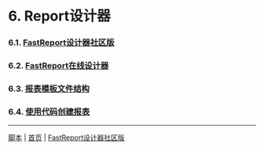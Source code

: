 # 6. Report设计器

### 6.1. [FastReport设计器社区版](FastReportDesignerCommunityEdition.md)
### 6.2. [FastReport在线设计器](FastReportOnlineDesigner.md)
### 6.3. [报表模板文件结构](ReportTemplateFileStructure.md)
### 6.4. [使用代码创建报表](CreatingReportUsingCode.md)

---

[脚本](Script.md) | [首页](README.md) | [FastReport设计器社区版](FastReportDesignerCommunityEdition.md)
